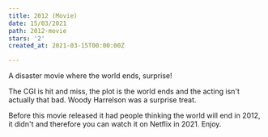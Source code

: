 ```yaml
---
title: 2012 (Movie)
date: 15/03/2021
path: 2012-movie
stars: '2'
created_at: 2021-03-15T00:00:00Z

---
```

A disaster movie where the world ends, surprise!

The CGI is hit and miss, the plot is the world ends and the acting isn't actually that bad. Woody Harrelson was a surprise treat.

Before this movie released it had people thinking the world will end in 2012, it didn't and therefore you can watch it on Netflix in 2021. Enjoy.